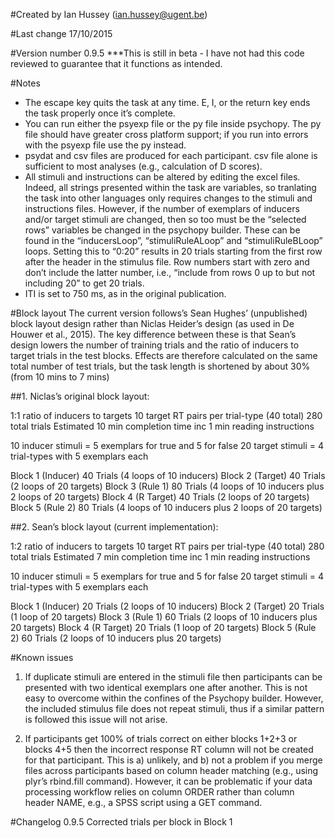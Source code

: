 #Created by
Ian Hussey (ian.hussey@ugent.be)

#Last change
17/10/2015

#Version number
0.9.5
***This is still in beta - I have not had this code reviewed to guarantee that it functions as intended.


#Notes
- The escape key quits the task at any time. E, I, or the return key ends the task properly once it’s complete.
- You can run either the psyexp file or the py file inside psychopy. The py file should have greater cross platform support; if you run into errors with the psyexp file use the py instead.
- psydat and csv files are produced for each participant. csv file alone is sufficient to most analyses (e.g., calculation of D scores).
- All stimuli and instructions can be altered by editing the excel files. Indeed, all strings presented within the task are variables, so tranlating the task into other languages only requires changes to the stimuli and instructions files. However, if the number of exemplars of inducers and/or target stimuli are changed, then so too must be the “selected rows” variables be changed in the psychopy builder. These can be found in the “inducersLoop”, “stimuliRuleALoop” and  “stimuliRuleBLoop” loops. Setting this to “0:20” results in 20 trials starting from the first row after the header in the stimulus file. Row numbers start with zero and don’t include the latter number, i.e., “include from rows 0 up to but not including 20” to get 20 trials.
- ITI is set to 750 ms, as in the original publication.


#Block layout
The current version follows’s Sean Hughes’ (unpublished) block layout design rather than Niclas Heider’s design (as used in De Houwer et al., 2015). The key difference between these is that Sean’s design lowers the number of training trials and the ratio of inducers to target trials in the test blocks. Effects are therefore calculated on the same total number of test trials, but the task length is shortened by about 30% (from 10 mins to 7 mins)

##1. Niclas’s original block layout:

1:1 ratio of inducers to targets
10 target RT pairs per trial-type (40 total)
280 total trials
Estimated 10 min completion time inc 1 min reading instructions

10 inducer stimuli = 5 exemplars for true and 5 for false
20 target stimuli = 4 trial-types with 5 exemplars each 

Block 1 (Inducer) 40 Trials (4 loops of 10 inducers)
Block 2 (Target) 40 Trials (2 loops of 20 targets)
Block 3 (Rule 1) 80 Trials (4 loops of 10 inducers plus 2 loops of 20 targets)
Block 4 (R Target) 40 Trials (2 loops of 20 targets)
Block 5 (Rule 2) 80 Trials (4 loops of 10 inducers plus 2 loops of 20 targets)

##2. Sean’s block layout (current implementation):

1:2 ratio of inducers to targets
10 target RT pairs per trial-type (40 total)
280 total trials
Estimated 7 min completion time inc 1 min reading instructions

10 inducer stimuli = 5 exemplars for true and 5 for false
20 target stimuli = 4 trial-types with 5 exemplars each 

Block 1 (Inducer) 20 Trials (2 loops of 10 inducers)
Block 2 (Target) 20 Trials (1 loop of 20 targets)
Block 3 (Rule 1) 60 Trials (2 loops of 10 inducers plus 20 targets)
Block 4 (R Target) 20 Trials (1 loop of 20 targets)
Block 5 (Rule 2) 60 Trials (2 loops of 10 inducers plus 20 targets)


#Known issues
1. If duplicate stimuli are entered in the stimuli file then participants can be presented with two identical exemplars one after another. This is not easy to overcome within the confines of the Psychopy builder. However, the included stimulus file does not repeat stimuli, thus if a similar pattern is followed this issue will not arise.

2. If participants get 100% of trials correct on either blocks 1+2+3 or blocks 4+5 then the incorrect response RT column will not be created for that participant. This is a) unlikely, and b) not a problem if you merge files across participants based on column header matching (e.g., using plyr’s rbind.fill command). However, it can be problematic if your data processing workflow relies on column ORDER rather than column header NAME, e.g., a SPSS script using a GET command.


#Changelog
0.9.5 Corrected trials per block in Block 1